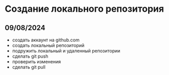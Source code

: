 # Создание локального репозитория

## 09/08/2024

* создать аккаунт на github.com
* создать локальный репозиторий
* подружить локальный и удаленный репозитории
* сделать git push
* проверить изменения
* сделать git pull
